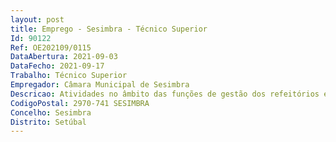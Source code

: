```yaml
--- 
layout: post
title: Emprego - Sesimbra - Técnico Superior
Id: 90122
Ref: OE202109/0115
DataAbertura: 2021-09-03
DataFecho: 2021-09-17
Trabalho: Técnico Superior
Empregador: Câmara Municipal de Sesimbra
Descricao: Atividades no âmbito das funções de gestão dos refeitórios escolares, acompanhamento, supervisão e monitorização dos serviços prestados nos refeitórios escolares e promoção de uma alimentação saudável e equilibrada junto da comunidade escolar, enquadradas no conteúdo funcional correspondente à carreira e categoria de Técnico Superior, para o exercício de funções na Divisão de Educação.
CodigoPostal: 2970-741 SESIMBRA
Concelho: Sesimbra
Distrito: Setúbal
--- 
```

